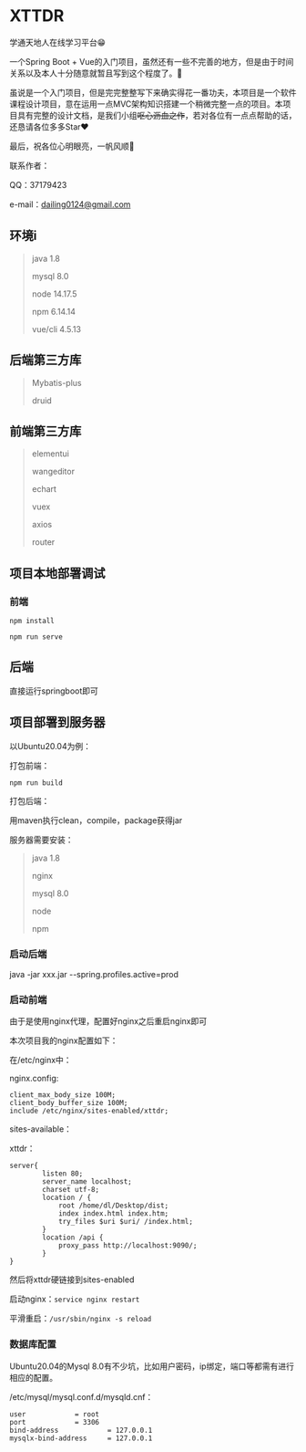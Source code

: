 # XTTDR
学通天地人在线学习平台😁

一个Spring Boot  + Vue的入门项目，虽然还有一些不完善的地方，但是由于时间关系以及本人十分随意就暂且写到这个程度了。🙉

虽说是一个入门项目，但是完完整整写下来确实得花一番功夫，本项目是一个软件课程设计项目，意在运用一点MVC架构知识搭建一个稍微完整一点的项目。本项目具有完整的设计文档，是我们小组~~呕心沥血之作~~，若对各位有一点点帮助的话，还恳请各位多多Star❤

最后，祝各位心明眼亮，一帆风顺🎉

联系作者：

QQ：37179423

e-mail：dailing0124@gmail.com

## 环境i

> java 1.8
>
> mysql 8.0
>
> node 14.17.5
>
> npm 6.14.14
>
> vue/cli 4.5.13
>

## 后端第三方库

> Mybatis-plus
>
> druid

## 前端第三方库

> elementui
>
> wangeditor
>
> echart
>
> vuex
>
> axios
>
> router

## 项目本地部署调试

### 前端

`npm install`

`npm run serve`

## 后端

直接运行springboot即可

## 项目部署到服务器

以Ubuntu20.04为例：

打包前端：

`npm run build`

打包后端：

用maven执行clean，compile，package获得jar

服务器需要安装：

> java 1.8
>
> nginx
>
> mysql 8.0
>
> node
>
> npm

### 启动后端

java -jar xxx.jar --spring.profiles.active=prod

### 启动前端

由于是使用nginx代理，配置好nginx之后重启nginx即可

本次项目我的nginx配置如下：

在/etc/nginx中：

nginx.config:

    client_max_body_size 100M;
    client_body_buffer_size 100M;
    include /etc/nginx/sites-enabled/xttdr;

sites-available：

xttdr：

```
server{
        listen 80;
        server_name localhost;
        charset utf-8;
        location / {
        	root /home/dl/Desktop/dist;
        	index index.html index.htm;
        	try_files $uri $uri/ /index.html;
		}
        location /api {
        	proxy_pass http://localhost:9090/;
		}	
}

```

然后将xttdr硬链接到sites-enabled

启动nginx：`service nginx restart`

平滑重启：`/usr/sbin/nginx -s reload`

### 数据库配置

Ubuntu20.04的Mysql 8.0有不少坑，比如用户密码，ip绑定，端口等都需有进行相应的配置。

/etc/mysql/mysql.conf.d/mysqld.cnf：

```
user            = root
port            = 3306
bind-address            = 127.0.0.1
mysqlx-bind-address     = 127.0.0.1
```

